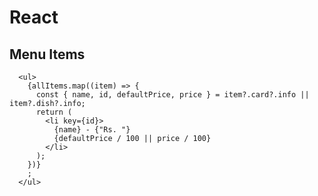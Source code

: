 # React

<h2>Menu Items</h2>

      <ul>
        {allItems.map((item) => {
          const { name, id, defaultPrice, price } = item?.card?.info || item?.dish?.info;
          return (
            <li key={id}>
              {name} - {"Rs. "}
              {defaultPrice / 100 || price / 100}
            </li>
          );
        })}
        ;
      </ul>